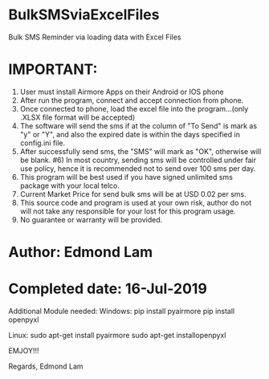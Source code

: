 # BulkSMSviaExcelFiles
Bulk SMS Reminder via loading data with Excel Files

# IMPORTANT:
1) User must install Airmore Apps on their Android or IOS phone
2) After run the program, connect and accept connection from phone.
3) Once connected to phone, load the excel file into the program...(only .XLSX file format will be accepted)
4) The software will send the sms if at the column of "To Send" is mark as "y" or "Y", and also the expired date is within the days specified in config.ini file.
5) After successfully send sms, the "SMS" will mark as "OK", otherwise will be blank.
#6) In most country, sending sms will be controlled under fair use policy, hence it is recommended not to send over 100 sms per day.
7) This program will be best used if you have signed unlimited sms package with your local telco.
8) Current Market Price for send bulk sms will be at USD 0.02 per sms.
9) This source code and program is used at your own risk, author do not will not take any responsible for your lost for this program usage.
10) No guarantee or warranty will be provided.

# Author: Edmond Lam
# Completed date: 16-Jul-2019

Additional Module needed:
Windows:
pip install pyairmore
pip install openpyxl

Linux:
sudo apt-get install pyairmore
sudo apt-get installopenpyxl


EMJOY!!!

Regards,
Edmond Lam
